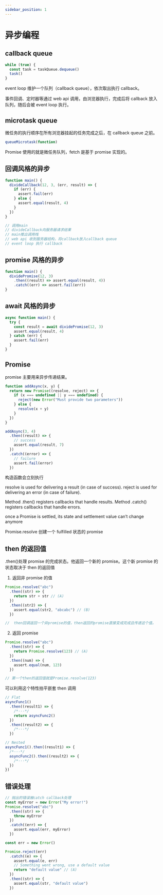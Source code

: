 ```yaml
---
sidebar_position: 1
---
```


# 异步编程

## callback queue

```js
while (true) {
  const task = taskQueue.dequeue()
  task()
}
```

event loop 维护一个队列（callback queue），依次取出执行 callback。

事件回调、定时器等通过 web api 调用，由浏览器执行，完成后将 callback 放入队列，随后会被 event loop 执行。

## microtask queue

微任务的执行顺序在所有浏览器挂起的任务完成之后，在 callback queue 之前。

```js
queueMicrotask(function)
```

Promise 使用的就是微任务队列，fetch 是基于 promise 实现的。

## 回调风格的异步

```js
function main() {
  divideCallback(12, 3, (err, result) => {
    if (err) {
      assert.fail(err)
    } else {
      assert.equal(result, 4)
    }
  })
}

// 调用main
// divideCallback向服务器请求结果
// main推出调用栈
// web api 收到服务器结构，将callback放入callback queue
// event loop 执行 callback
```

## promise 风格的异步

```js
function main() {
  dividePromise(12, 3)
    .then((result) => assert.equal(result, 4))
    .catch((err) => assert.fail(err))
}
```

## await 风格的异步

```js
async function main() {
  try {
    const result = await dividePromise(12, 3)
    assert.equal(result, 4)
  } catch (err) {
    assert.fail(err)
  }
}
```

## Promise

promise 主要用来异步传递结果。

```js
function addAsync(x, y) {
  return new Promise((resolve, reject) => {
    if (x === undefined || y === undefined) {
      reject(new Error("Must provide two parameters"))
    } else {
      resolve(x + y)
    }
  })
}

addAsync(3, 4)
  .then((result) => {
    // success
    assert.equal(result, 7)
  })
  .catch((error) => {
    // failure
    assert.fail(error)
  })
```

构造函数会立刻执行

resolve is used for delivering a result (in case of success).
reject is used for delivering an error (in case of failure).

Method .then() registers callbacks that handle results.
Method .catch() registers callbacks that handle errors.

once a Promise is settled, its state and settlement value can’t change anymore

Promise.resolve 创建一个 fulfilled 状态的 promise

## then 的返回值

.then()处理 promise 的完成状态。他返回一个新的 promise。这个新 promise 的状态取决于 then 的返回值

1. 返回非 promise 的值

```js
Promise.resolve("abc")
  .then((str) => {
    return str + str // (A)
  })
  .then((str2) => {
    assert.equal(str2, "abcabc") // (B)
  })

//  then回调返回一个非promise的值，then返回的promise直接变成完成且传递这个值。
```

2. 返回 promise

```js
Promise.resolve("abc")
  .then((str) => {
    return Promise.resolve(123) // (A)
  })
  .then((num) => {
    assert.equal(num, 123)
  })

// 第一个then的返回值就是Promise.resolve(123)
```

可以利用这个特性拍平嵌套 then 调用

```js
// Flat
asyncFunc1()
  .then((result1) => {
    /*···*/
    return asyncFunc2()
  })
  .then((result2) => {
    /*···*/
  })

// Nested
asyncFunc1().then((result1) => {
  /*···*/
  asyncFunc2().then((result2) => {
    /*···*/
  })
})
```

## 错误处理

```js
// 抛出的错误被catch callback处理
const myError = new Error("My error!")
Promise.resolve("abc")
  .then((str) => {
    throw myError
  })
  .catch((err) => {
    assert.equal(err, myError)
  })
```

```js
const err = new Error()

Promise.reject(err)
  .catch((e) => {
    assert.equal(e, err)
    // Something went wrong, use a default value
    return "default value" // (A)
  })
  .then((str) => {
    assert.equal(str, "default value")
  })
```
